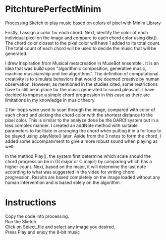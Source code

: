 # PitchturePerfectMinim
Processing Sketch to play music based on colors of pixel with Minim Library

Firstly, I assign a color for each chord. Next, identify the color of each individual pixel on the image and compare to each chord color using dist(). The chord color closest to the pixel color will have 1 added to its total count. The total count of each chord will be used to decide the music that will be generated.

I drew inspiration from Musical metacreation in MuseBot ensemble . It is an idea that was build upon “algorithmic composition, generative music, machine musicianship and live algorithms”. The definition of computational creativity is to simulate behaviors that would be deemed creative by human observation. However, as mentioned in the studies cited, some restrictions have to still be in place for the music generated to sound pleasant. I have decided to impose a simple chord progression in this case as there are limitations in my knowledge in music theory. 

2 for-loops were used to scan through the image, compared with color of each chord and picking the chord color with the shortest distance to the pixel color. This is similar to the analyze done be the DARCI system but in a less complex manner. I created an addNote method with suitable parameters to facilitate in arranging the chord when putting it in a for loop to be played using .playNote() later. Aside from the 3 notes to form the chord, I added some accompaniment to give a more robust sound when playing as well.

In the method Play(), the system first determine which scale should the chord progression be in (G major or C major) by comparing which has a higher count. Next, based on the major, it will determine the last note according to what was suggested in the video for writing chord progression. Results are based completely on the image loaded without any human intervention and is based solely on the algorithm.

# Instructions

Copy the code into processing.  
Run the Sketch.  
Click on Select_file and select any image you desired.  
Press Play and enjoy the 8-bit music  
